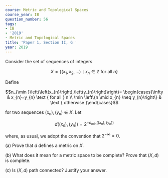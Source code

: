 ```yaml
---
course: Metric and Topological Spaces
course_year: IB
question_number: 56
tags:
- IB
- '2019'
- Metric and Topological Spaces
title: 'Paper 1, Section II, G '
year: 2019
---
```




Consider the set of sequences of integers

$$X=\left\{\left(x_{1}, x_{2}, \ldots\right) \mid x_{n} \in \mathbb{Z} \text { for all } n\right\}$$

Define

$$n_{\min }\left(\left(x_{n}\right),\left(y_{n}\right)\right)= \begin{cases}\infty & x_{n}=y_{n} \text { for all } n \\ \min \left\{n \mid x_{n} \neq y_{n}\right\} & \text { otherwise }\end{cases}$$

for two sequences $\left(x_{n}\right),\left(y_{n}\right) \in X$. Let

$$d\left(\left(x_{n}\right),\left(y_{n}\right)\right)=2^{-n_{\min }\left(\left(x_{n}\right),\left(y_{n}\right)\right)}$$

where, as usual, we adopt the convention that $2^{-\infty}=0$.

(a) Prove that $d$ defines a metric on $X$.

(b) What does it mean for a metric space to be complete? Prove that $(X, d)$ is complete.

(c) Is $(X, d)$ path connected? Justify your answer.